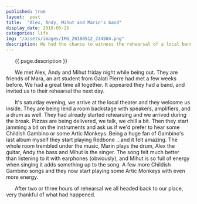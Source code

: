 ```yaml
---
published: true
layout:  post
title:  "Alex, Andy, Mihut and Marin's band"
display_date: 2018-05-26
categories: life
img: "/assets/images/IMG_20180512_234504.png"
description: We had the chance to witness the rehearsal of a local band, performing songs from Childish Gambino, Artic Monkeys as well as Red Hot Chilli Pepper
---
```


&nbsp;&nbsp;&nbsp;&nbsp;&nbsp;&nbsp;{{ page.description }}

&nbsp;&nbsp;&nbsp;&nbsp;&nbsp;&nbsp;We met Alex, Andy and Mihut friday night while being out. They are friends of Mara, an art student from Galati Pierre had met a few weeks before. We had a great time all together. It appeared they had a band, and invited us to their rehearsal the next day.

&nbsp;&nbsp;&nbsp;&nbsp;&nbsp;&nbsp;It's saturday evening, we arrive at the local theater and they welcome us inside. They are being lend a room backstage with speakers, amplifiers, and a drum as well. They had already started rehearsing and we arrived during the break. Pizzas are being delivered, we talk, we chill a bit. Then they start jamming a bit on the instruments and ask us if we'd prefer to hear some Childish Gambino or some Artic Monkeys. Being a huge fan of Gambino's last album myself they start playing Redbone ...and it felt amazing. The whole room trembled under the music, Marin plays the drum, Alex the guitar, Andy the bass and Mihut is the singer. The song felt much better than listening to it with earphones (obviously), and Mihut is so full of energy when singing it adds something up to the song. A few more Childish Gambino songs and they now start playing some Artic Monkeys with even more energy.

&nbsp;&nbsp;&nbsp;&nbsp;&nbsp;&nbsp;After two or three hours of rehearsal we all headed back to our place, very thankful of what had happened.
